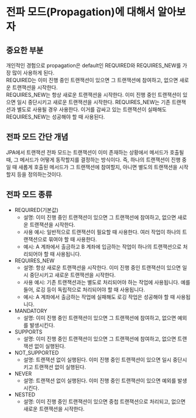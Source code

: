 # 전파 모드(Propagation)에 대해서 알아보자

## 중요한 부분

개인적인 경험으로 propagation은 default인 REQUIRED와 REQUIRES_NEW를 가장 많이 사용하게 된다.    
REQUIRED는 이미 진행 중인 트랜잭션이 있으면 그 트랜잭션에 참여하고, 없으면 새로운 트랜잭션을 시작한다.    
REQUIRES_NEW는 항상 새로운 트랜잭션을 시작한다. 이미 진행 중인 트랜잭션이 있으면 일시 중단시키고 새로운 트랜잭션을 시작한다.
REQUIRES_NEW는 기존 트랜잭션과 별도로 사용될 경우 사용한다. 이거를 감싸고 있는 트랜잭션이 실패해도 REQUIRES_NEW는 성공해야 할 때 사용된다.

## 전파 모드 간단 개념

JPA에서 트랜잭션 전파 모드는 트랜잭션이 이미 존재하는 상황에서 메서드가 호출될 때, 그 메서드가 어떻게 동작할지를 결정하는 방식이다. 즉, 하나의 트랜잭션이 진행 중일 때 새롭게 호출된 메서드가 그 트랜잭션에
참여할지, 아니면 별도의 트랜잭션을 시작할지 등을 정의하는것이다.

## 전파 모드 종류

- REQUIRED(기본값)
    - 설명: 이미 진행 중인 트랜잭션이 있으면 그 트랜잭션에 참여하고, 없으면 새로운 트랜잭션을 시작한다.
    - 사용 예시: 일반적으로 트랜잭션이 필요할 때 사용한다. 여러 작업이 하나의 트랜잭션으로 묶여야 할 때 사용한다.
    - 예시: A 계좌에서 출금하고 B 계좌에 입금하는 작업이 하나의 트랜잭션으로 처리되어야 할 때 사용됩니다.
- REQUIRES_NEW
    - 설명: 항상 새로운 트랜잭션을 시작한다. 이미 진행 중인 트랜잭션이 있으면 일시 중단시키고 새로운 트랜잭션을 시작한다.
    - 사용 예시: 기존 트랜잭션과는 별도로 처리되어야 하는 작업에 사용됩니다. 예를 들어, 로깅 등이 독립적으로 처리되어야 할 때 사용됩니다.
    - 예시: A 계좌에서 출금하는 작업에 실패해도 로깅 작업은 성공해야 할 때 사용됩니다.
- MANDATORY
    - 설명: 이미 진행 중인 트랜잭션이 있으면 그 트랜잭션에 참여하고, 없으면 예외를 발생시킨다.
- SUPPORTS
    - 설명: 이미 진행 중인 트랜잭션이 있으면 그 트랜잭션에 참여하고, 없으면 트랜잭션 없이 실행된다.
- NOT_SUPPORTED
    - 설명: 트랜잭션 없이 실행된다. 이미 진행 중인 트랜잭션이 있으면 일시 중단시키고 트랜잭션 없이 실행된다.
- NEVER
    - 설명: 트랜잭션 없이 실행된다. 이미 진행 중인 트랜잭션이 있으면 예외를 발생시킨다.
- NESTED
    - 설명: 이미 진행 중인 트랜잭션이 있으면 중첩 트랜잭션으로 처리되고, 없으면 새로운 트랜잭션을 시작한다.
